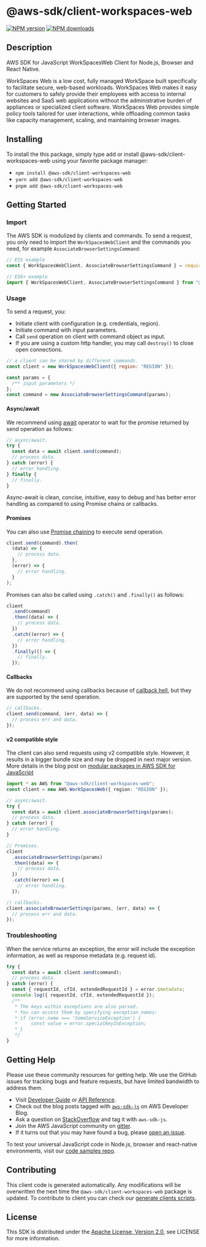 # @aws-sdk/client-workspaces-web

[![NPM version](https://img.shields.io/npm/v/@aws-sdk/client-workspaces-web/latest.svg)](https://www.npmjs.com/package/@aws-sdk/client-workspaces-web)
[![NPM downloads](https://img.shields.io/npm/dm/@aws-sdk/client-workspaces-web.svg)](https://www.npmjs.com/package/@aws-sdk/client-workspaces-web)

## Description

AWS SDK for JavaScript WorkSpacesWeb Client for Node.js, Browser and React Native.

<p>WorkSpaces Web is a low cost, fully managed WorkSpace built specifically to facilitate
secure, web-based workloads. WorkSpaces Web makes it easy for customers to safely provide
their employees with access to internal websites and SaaS web applications without the
administrative burden of appliances or specialized client software. WorkSpaces Web provides
simple policy tools tailored for user interactions, while offloading common tasks like
capacity management, scaling, and maintaining browser images.</p>

## Installing

To install the this package, simply type add or install @aws-sdk/client-workspaces-web
using your favorite package manager:

- `npm install @aws-sdk/client-workspaces-web`
- `yarn add @aws-sdk/client-workspaces-web`
- `pnpm add @aws-sdk/client-workspaces-web`

## Getting Started

### Import

The AWS SDK is modulized by clients and commands.
To send a request, you only need to import the `WorkSpacesWebClient` and
the commands you need, for example `AssociateBrowserSettingsCommand`:

```js
// ES5 example
const { WorkSpacesWebClient, AssociateBrowserSettingsCommand } = require("@aws-sdk/client-workspaces-web");
```

```ts
// ES6+ example
import { WorkSpacesWebClient, AssociateBrowserSettingsCommand } from "@aws-sdk/client-workspaces-web";
```

### Usage

To send a request, you:

- Initiate client with configuration (e.g. credentials, region).
- Initiate command with input parameters.
- Call `send` operation on client with command object as input.
- If you are using a custom http handler, you may call `destroy()` to close open connections.

```js
// a client can be shared by different commands.
const client = new WorkSpacesWebClient({ region: "REGION" });

const params = {
  /** input parameters */
};
const command = new AssociateBrowserSettingsCommand(params);
```

#### Async/await

We recommend using [await](https://developer.mozilla.org/en-US/docs/Web/JavaScript/Reference/Operators/await)
operator to wait for the promise returned by send operation as follows:

```js
// async/await.
try {
  const data = await client.send(command);
  // process data.
} catch (error) {
  // error handling.
} finally {
  // finally.
}
```

Async-await is clean, concise, intuitive, easy to debug and has better error handling
as compared to using Promise chains or callbacks.

#### Promises

You can also use [Promise chaining](https://developer.mozilla.org/en-US/docs/Web/JavaScript/Guide/Using_promises#chaining)
to execute send operation.

```js
client.send(command).then(
  (data) => {
    // process data.
  },
  (error) => {
    // error handling.
  }
);
```

Promises can also be called using `.catch()` and `.finally()` as follows:

```js
client
  .send(command)
  .then((data) => {
    // process data.
  })
  .catch((error) => {
    // error handling.
  })
  .finally(() => {
    // finally.
  });
```

#### Callbacks

We do not recommend using callbacks because of [callback hell](http://callbackhell.com/),
but they are supported by the send operation.

```js
// callbacks.
client.send(command, (err, data) => {
  // process err and data.
});
```

#### v2 compatible style

The client can also send requests using v2 compatible style.
However, it results in a bigger bundle size and may be dropped in next major version. More details in the blog post
on [modular packages in AWS SDK for JavaScript](https://aws.amazon.com/blogs/developer/modular-packages-in-aws-sdk-for-javascript/)

```ts
import * as AWS from "@aws-sdk/client-workspaces-web";
const client = new AWS.WorkSpacesWeb({ region: "REGION" });

// async/await.
try {
  const data = await client.associateBrowserSettings(params);
  // process data.
} catch (error) {
  // error handling.
}

// Promises.
client
  .associateBrowserSettings(params)
  .then((data) => {
    // process data.
  })
  .catch((error) => {
    // error handling.
  });

// callbacks.
client.associateBrowserSettings(params, (err, data) => {
  // process err and data.
});
```

### Troubleshooting

When the service returns an exception, the error will include the exception information,
as well as response metadata (e.g. request id).

```js
try {
  const data = await client.send(command);
  // process data.
} catch (error) {
  const { requestId, cfId, extendedRequestId } = error.$metadata;
  console.log({ requestId, cfId, extendedRequestId });
  /**
   * The keys within exceptions are also parsed.
   * You can access them by specifying exception names:
   * if (error.name === 'SomeServiceException') {
   *     const value = error.specialKeyInException;
   * }
   */
}
```

## Getting Help

Please use these community resources for getting help.
We use the GitHub issues for tracking bugs and feature requests, but have limited bandwidth to address them.

- Visit [Developer Guide](https://docs.aws.amazon.com/sdk-for-javascript/v3/developer-guide/welcome.html)
  or [API Reference](https://docs.aws.amazon.com/AWSJavaScriptSDK/v3/latest/index.html).
- Check out the blog posts tagged with [`aws-sdk-js`](https://aws.amazon.com/blogs/developer/tag/aws-sdk-js/)
  on AWS Developer Blog.
- Ask a question on [StackOverflow](https://stackoverflow.com/questions/tagged/aws-sdk-js) and tag it with `aws-sdk-js`.
- Join the AWS JavaScript community on [gitter](https://gitter.im/aws/aws-sdk-js-v3).
- If it turns out that you may have found a bug, please [open an issue](https://github.com/aws/aws-sdk-js-v3/issues/new/choose).

To test your universal JavaScript code in Node.js, browser and react-native environments,
visit our [code samples repo](https://github.com/aws-samples/aws-sdk-js-tests).

## Contributing

This client code is generated automatically. Any modifications will be overwritten the next time the `@aws-sdk/client-workspaces-web` package is updated.
To contribute to client you can check our [generate clients scripts](https://github.com/aws/aws-sdk-js-v3/tree/main/scripts/generate-clients).

## License

This SDK is distributed under the
[Apache License, Version 2.0](http://www.apache.org/licenses/LICENSE-2.0),
see LICENSE for more information.

